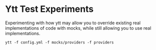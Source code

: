 # Ytt Test Experiments

Experimenting with how ytt may allow you to override existing real
implementations of code with mocks, while still allowing you to use real
implementations.

```
ytt -f config.yml -f mocks/providers -f providers
```
